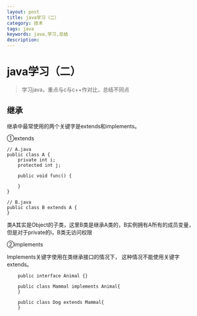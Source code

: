 ```yaml
---
layout: post
title: java学习（二）
category: 技术
tags: java
keywords: java,学习,总结
description: 
---
```


# java学习（二）

> 学习java，重点与c与c++作对比，总结不同点

## 继承
继承中最常使用的两个关键字是extends和implements。

①extends

    // A.java
    public class A {
        private int i;
        protected int j;
     
        public void func() {
     
        }
    }
    
    // B.java
    public class B extends A {
    }


类A其实是Object的子类，这里B类是继承A类的，B实例拥有A所有的成员变量，但是对于private的i，B类无访问权限

②implements

Implements关键字使用在类继承接口的情况下， 这种情况不能使用关键字extends。

        public interface Animal {}
        
        public class Mammal implements Animal{
        }
        
        public class Dog extends Mammal{
        }


